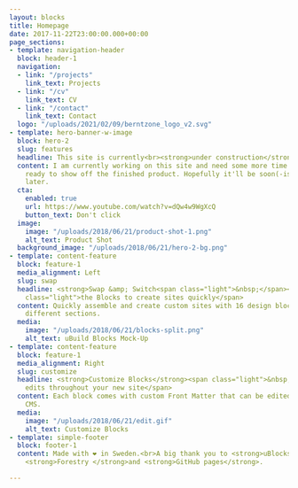 ```yaml
---
layout: blocks
title: Homepage
date: 2017-11-22T23:00:00.000+00:00
page_sections:
- template: navigation-header
  block: header-1
  navigation:
  - link: "/projects"
    link_text: Projects
  - link: "/cv"
    link_text: CV
  - link: "/contact"
    link_text: Contact
  logo: "/uploads/2021/02/09/berntzone_logo_v2.svg"
- template: hero-banner-w-image
  block: hero-2
  slug: features
  headline: This site is currently<br><strong>under construction</strong>
  content: I am currently working on this site and need some more time before I'm
    ready to show off the finished product. Hopefully it'll be soon(-ish) rather than
    later.
  cta:
    enabled: true
    url: https://www.youtube.com/watch?v=dQw4w9WgXcQ
    button_text: Don't click
  image:
    image: "/uploads/2018/06/21/product-shot-1.png"
    alt_text: Product Shot
  background_image: "/uploads/2018/06/21/hero-2-bg.png"
- template: content-feature
  block: feature-1
  media_alignment: Left
  slug: swap
  headline: <strong>Swap &amp; Switch<span class="light">&nbsp;</span></strong><span
    class="light">the Blocks to create sites quickly</span>
  content: Quickly assemble and create custom sites with 16 design blocks for seven
    different sections.
  media:
    image: "/uploads/2018/06/21/blocks-split.png"
    alt_text: uBuild Blocks Mock-Up
- template: content-feature
  block: feature-1
  media_alignment: Right
  slug: customize
  headline: <strong>Customize Blocks</strong><span class="light">&nbsp;to make quick
    edits throughout your new site</span>
  content: Each block comes with custom Front Matter that can be edited in Forestry
    CMS.
  media:
    image: "/uploads/2018/06/21/edit.gif"
    alt_text: Customize Blocks
- template: simple-footer
  block: footer-1
  content: Made with ❤︎ in Sweden.<br>A big thank you to <strong>uBlocks</strong>,
    <strong>Forestry </strong>and <strong>GitHub pages</strong>.

---
```

